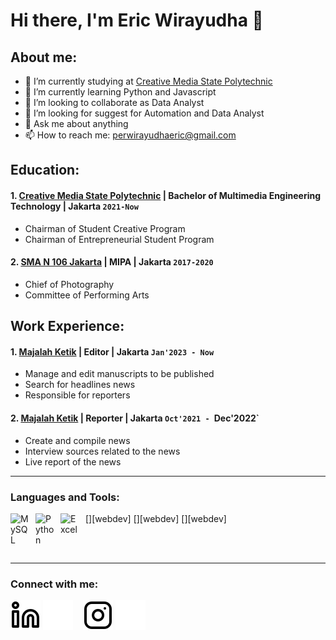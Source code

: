 # Hi there, I'm Eric Wirayudha 👋
## About me:
- 🔭 I’m currently studying at [Creative Media State Polytechnic](https://polimedia.ac.id/)
- 🌱 I’m currently learning Python and Javascript
- 👯 I’m looking to collaborate as Data Analyst
- 🤔 I’m looking for suggest for Automation and Data Analyst
- 💬 Ask me about anything
- 📫 How to reach me: perwirayudhaeric@gmail.com

## Education:

#### 1. [Creative Media State Polytechnic](https://polimedia.ac.id/) | Bachelor of Multimedia Engineering Technology | Jakarta `2021-Now`
   - Chairman of Student Creative Program
   - Chairman of Entrepreneurial Student Program
 #### 2. [SMA N 106 Jakarta](http://www.smanegeri106jakarta.sch.id/) | MIPA | Jakarta `2017-2020`
   - Chief of Photography
   - Committee of Performing Arts

## Work Experience:
#### 1. [Majalah Ketik](https://majalahketik.com/) | Editor | Jakarta `Jan'2023 - Now`
   - Manage and edit manuscripts to be published
   - Search for headlines news 
   - Responsible for reporters
#### 2. [Majalah Ketik](https://majalahketik.com/) | Reporter | Jakarta `Oct'2021 - `Dec'2022`
   - Create and compile news
   - Interview sources related to the news
   - Live report of the news 
---

### Languages and Tools:

[<img align="left" alt="MySQL" width="30px" src="https://cdn.jsdelivr.net/gh/devicons/devicon/icons/mysql/mysql-original.svg" style="padding-right:10px;" />][webdev]
[<img align="left" alt="Python" width="30px" src="https://upload.wikimedia.org/wikipedia/commons/thumb/c/c3/Python-logo-notext.svg/110px-Python-logo-notext.svg.png?20100317150552" style="padding-right:10px;" />][webdev]
[<img align="left" alt="Excel" width="30px" src="https://is2-ssl.mzstatic.com/image/thumb/Purple126/v4/a8/fd/5a/a8fd5a84-c6f1-355f-3b9f-6e86598efaa3/XCEL.png/1200x630bb.png" style="padding-right:10px;" />][webdev]

<br />
<br />

---
### Connect with me:

[![website](./img/linkedin-light.svg)](https://www.linkedin.com/in/eric-wirayudha-56396b16b/#gh-light-mode-only)
[![website](./img/linkedin-dark.svg)](https://www.linkedin.com/in/eric-wirayudha-56396b16b/#gh-dark-mode-only)
&nbsp;&nbsp;
[![website](./img/instagram-light.svg)](https://instagram.com/perwirayudhaeric#gh-light-mode-only)
[![website](./img/instagram-dark.svg)](https://instagram.com/perwirayudhaeric#gh-dark-mode-only)
